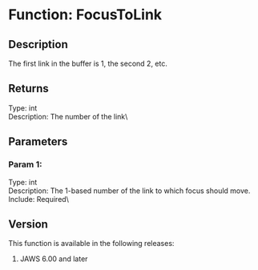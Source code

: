 # Function: FocusToLink

## Description

The first link in the buffer is 1, the second 2, etc.

## Returns

Type: int\
Description: The number of the link\

## Parameters

### Param 1:

Type: int\
Description: The 1-based number of the link to which focus should move.\
Include: Required\

## Version

This function is available in the following releases:

1.  JAWS 6.00 and later
